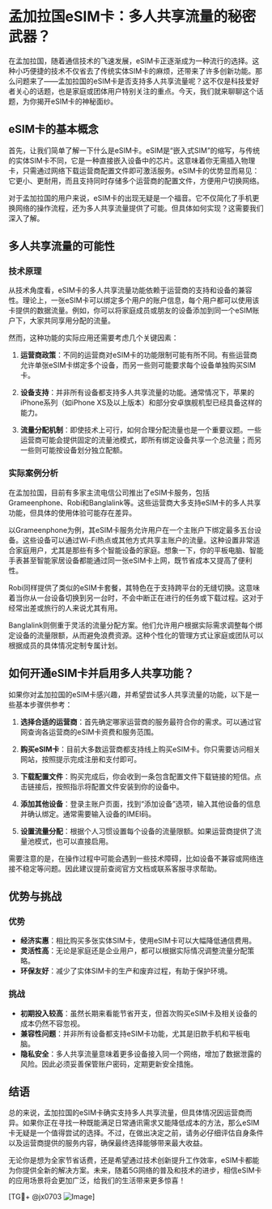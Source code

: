 # 孟加拉国eSIM卡：多人共享流量的秘密武器？

在孟加拉国，随着通信技术的飞速发展，eSIM卡正逐渐成为一种流行的选择。这种小巧便捷的技术不仅省去了传统实体SIM卡的麻烦，还带来了许多创新功能。那么问题来了——孟加拉国的eSIM卡是否支持多人共享流量呢？这不仅是科技爱好者关心的话题，也是家庭或团体用户特别关注的重点。今天，我们就来聊聊这个话题，为你揭开eSIM卡的神秘面纱。

## eSIM卡的基本概念

首先，让我们简单了解一下什么是eSIM卡。eSIM是“嵌入式SIM”的缩写，与传统的实体SIM卡不同，它是一种直接嵌入设备中的芯片。这意味着你无需插入物理卡，只需通过网络下载运营商配置文件即可激活服务。eSIM卡的优势显而易见：它更小、更耐用，而且支持同时存储多个运营商的配置文件，方便用户切换网络。

对于孟加拉国的用户来说，eSIM卡的出现无疑是一个福音。它不仅简化了手机更换网络的操作流程，还为多人共享流量提供了可能。但具体如何实现？这需要我们深入了解。

## 多人共享流量的可能性

### 技术原理

从技术角度看，eSIM卡的多人共享流量功能依赖于运营商的支持和设备的兼容性。理论上，一张eSIM卡可以绑定多个用户的账户信息，每个用户都可以使用该卡提供的数据流量。例如，你可以将家庭成员或朋友的设备添加到同一个eSIM账户下，大家共同享用分配的流量。

然而，这种功能的实际应用还需要考虑几个关键因素：

1. **运营商政策**：不同的运营商对eSIM卡的功能限制可能有所不同。有些运营商允许单张eSIM卡绑定多个设备，而另一些则可能要求每个设备单独购买SIM卡。
   
2. **设备支持**：并非所有设备都支持多人共享流量的功能。通常情况下，苹果的iPhone系列（如iPhone XS及以上版本）和部分安卓旗舰机型已经具备这样的能力。

3. **流量分配机制**：即使技术上可行，如何合理分配流量也是一个重要议题。一些运营商可能会提供固定的流量池模式，即所有绑定设备共享一个总流量；而另一些则可能按设备划分独立配额。

### 实际案例分析

在孟加拉国，目前有多家主流电信公司推出了eSIM卡服务，包括Grameenphone、Robi和Banglalink等。这些运营商大多支持eSIM卡的多人共享功能，但具体的使用体验可能存在差异。

以Grameenphone为例，其eSIM卡服务允许用户在一个主账户下绑定最多五台设备。这些设备可以通过Wi-Fi热点或其他方式共享主账户的流量。这种设置非常适合家庭用户，尤其是那些有多个智能设备的家庭。想象一下，你的平板电脑、智能手表甚至智能家居设备都能通过同一张eSIM卡上网，既节省成本又提高了便利性。

Robi同样提供了类似的eSIM卡套餐，其特色在于支持跨平台的无缝切换。这意味着当你从一台设备切换到另一台时，不会中断正在进行的任务或下载过程。这对于经常出差或旅行的人来说尤其有用。

Banglalink则侧重于灵活的流量分配方案。他们允许用户根据实际需求调整每个绑定设备的流量限额，从而避免浪费资源。这种个性化的管理方式让家庭或团队可以根据成员的具体情况定制专属计划。

## 如何开通eSIM卡并启用多人共享功能？

如果你对孟加拉国的eSIM卡感兴趣，并希望尝试多人共享流量的功能，以下是一些基本步骤供参考：

1. **选择合适的运营商**：首先确定哪家运营商的服务最符合你的需求。可以通过官网查询各运营商的eSIM卡资费和服务范围。

2. **购买eSIM卡**：目前大多数运营商都支持线上购买eSIM卡。你只需要访问相关网站，按照提示完成注册和支付即可。

3. **下载配置文件**：购买完成后，你会收到一条包含配置文件下载链接的短信。点击链接后，按照指示将配置文件安装到你的设备中。

4. **添加其他设备**：登录主账户页面，找到“添加设备”选项，输入其他设备的信息并确认绑定。通常需要输入设备的IMEI码。

5. **设置流量分配**：根据个人习惯设置每个设备的流量限额。如果运营商提供了流量池模式，也可以直接启用。

需要注意的是，在操作过程中可能会遇到一些技术障碍，比如设备不兼容或网络连接不稳定等问题。因此建议提前查阅官方文档或联系客服寻求帮助。

## 优势与挑战

### 优势

- **经济实惠**：相比购买多张实体SIM卡，使用eSIM卡可以大幅降低通信费用。
- **灵活性高**：无论是家庭还是企业用户，都可以根据实际情况调整流量分配策略。
- **环保友好**：减少了实体SIM卡的生产和废弃过程，有助于保护环境。

### 挑战

- **初期投入较高**：虽然长期来看能节省开支，但首次购买eSIM卡及相关设备的成本仍然不容忽视。
- **兼容性问题**：并非所有设备都支持eSIM卡功能，尤其是旧款手机和平板电脑。
- **隐私安全**：多人共享流量意味着更多设备接入同一个网络，增加了数据泄露的风险。因此必须妥善保管账户密码，定期更新安全措施。

## 结语

总的来说，孟加拉国的eSIM卡确实支持多人共享流量，但具体情况因运营商而异。如果你正在寻找一种既能满足日常通讯需求又能降低成本的方法，那么eSIM卡无疑是一个值得尝试的选择。不过，在做出决定之前，请务必仔细评估自身条件以及运营商提供的服务内容，确保最终选择能够带来最大收益。

无论你是想为全家节省话费，还是希望通过技术创新提升工作效率，eSIM卡都能为你提供全新的解决方案。未来，随着5G网络的普及和技术的进步，相信eSIM卡的应用场景将会更加广泛，给我们的生活带来更多惊喜！

[TG💪+ @jx0703 ![Image](https://github.com/user-attachments/assets/dbca1d08-cadb-493c-b0ec-ad6f7a83f270)]
